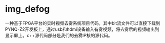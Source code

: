 # img_defog
一种基于FPGA平台的实时视频去雾系统项目代码，其中bit流文件可以直接下载到PYNQ-Z2开发板上，通过usb和hdmi设备输入有雾视频，将去雾后的视频输出到显示屏上。c++源代码部分是我们的去雾IP核的源代码。
